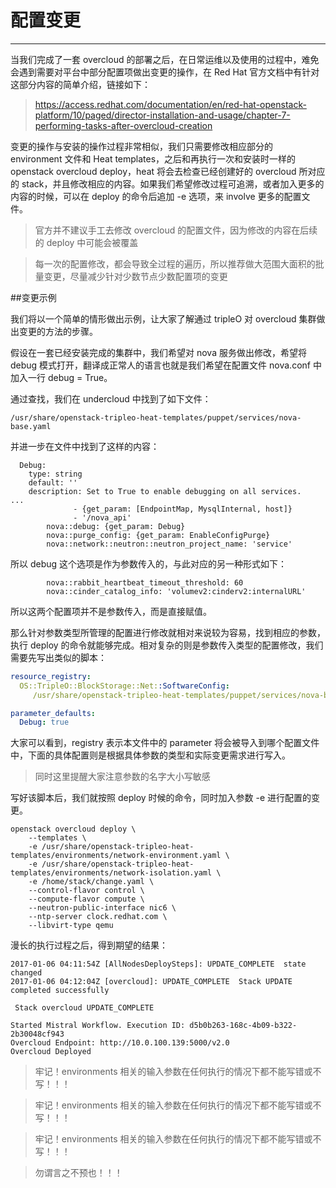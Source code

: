 # 配置变更

---

当我们完成了一套 overcloud 的部署之后，在日常运维以及使用的过程中，难免会遇到需要对平台中部分配置项做出变更的操作，在 Red Hat 官方文档中有针对这部分内容的简单介绍，链接如下：

> https://access.redhat.com/documentation/en/red-hat-openstack-platform/10/paged/director-installation-and-usage/chapter-7-performing-tasks-after-overcloud-creation

变更的操作与安装的操作过程非常相似，我们只需要修改相应部分的 environment 文件和 Heat templates，之后和再执行一次和安装时一样的 openstack overcloud deploy，heat 将会去检查已经创建好的 overcloud 所对应的 stack，并且修改相应的内容。如果我们希望修改过程可追溯，或者加入更多的内容的时候，可以在 deploy 的命令后追加 -e 选项，来 involve 更多的配置文件。

> 官方并不建议手工去修改 overcloud 的配置文件，因为修改的内容在后续的 deploy 中可能会被覆盖

> 每一次的配置修改，都会导致全过程的遍历，所以推荐做大范围大面积的批量变更，尽量减少针对少数节点少数配置项的变更

##变更示例

我们将以一个简单的情形做出示例，让大家了解通过 tripleO 对 overcloud 集群做出变更的方法的步骤。

假设在一套已经安装完成的集群中，我们希望对 nova 服务做出修改，希望将 debug 模式打开，翻译成正常人的语言也就是我们希望在配置文件 nova.conf 中加入一行 debug = True。

通过查找，我们在 undercloud 中找到了如下文件：

```shell
/usr/share/openstack-tripleo-heat-templates/puppet/services/nova-base.yaml
```

并进一步在文件中找到了这样的内容：

```shell
  Debug:
    type: string
    default: ''
    description: Set to True to enable debugging on all services.
...
              - {get_param: [EndpointMap, MysqlInternal, host]}
              - '/nova_api'
        nova::debug: {get_param: Debug}
        nova::purge_config: {get_param: EnableConfigPurge}
        nova::network::neutron::neutron_project_name: 'service'

```

所以 debug 这个选项是作为参数传入的，与此对应的另一种形式如下：

```shell
        nova::rabbit_heartbeat_timeout_threshold: 60
        nova::cinder_catalog_info: 'volumev2:cinderv2:internalURL'
```

所以这两个配置项并不是参数传入，而是直接赋值。

那么针对参数类型所管理的配置进行修改就相对来说较为容易，找到相应的参数，执行 deploy 的命令就能够完成。相对复杂的则是参数传入类型的配置修改，我们需要先写出类似的脚本：

```yaml
resource_registry:
  OS::TripleO::BlockStorage::Net::SoftwareConfig:
     /usr/share/openstack-tripleo-heat-templates/puppet/services/nova-base.yaml

parameter_defaults:
  Debug: true
```

大家可以看到，registry 表示本文件中的 parameter 将会被导入到哪个配置文件中，下面的具体配置则是根据具体参数的类型和实际变更需求进行写入。

>同时这里提醒大家注意参数的名字大小写敏感

写好该脚本后，我们就按照 deploy 时候的命令，同时加入参数 -e 进行配置的变更。

```shell
openstack overcloud deploy \
    --templates \
    -e /usr/share/openstack-tripleo-heat-templates/environments/network-environment.yaml \
    -e /usr/share/openstack-tripleo-heat-templates/environments/network-isolation.yaml \
    -e /home/stack/change.yaml \
    --control-flavor control \
    --compute-flavor compute \
    --neutron-public-interface nic6 \
    --ntp-server clock.redhat.com \
    --libvirt-type qemu
```

漫长的执行过程之后，得到期望的结果：

```shell
2017-01-06 04:11:54Z [AllNodesDeploySteps]: UPDATE_COMPLETE  state changed
2017-01-06 04:12:04Z [overcloud]: UPDATE_COMPLETE  Stack UPDATE completed successfully

 Stack overcloud UPDATE_COMPLETE 

Started Mistral Workflow. Execution ID: d5b0b263-168c-4b09-b322-2b30048cf943
Overcloud Endpoint: http://10.0.100.139:5000/v2.0
Overcloud Deployed

```

> 牢记！environments 相关的输入参数在任何执行的情况下都不能写错或不写！！！

> 牢记！environments 相关的输入参数在任何执行的情况下都不能写错或不写！！！

> 牢记！environments 相关的输入参数在任何执行的情况下都不能写错或不写！！！

> 勿谓言之不预也！！！